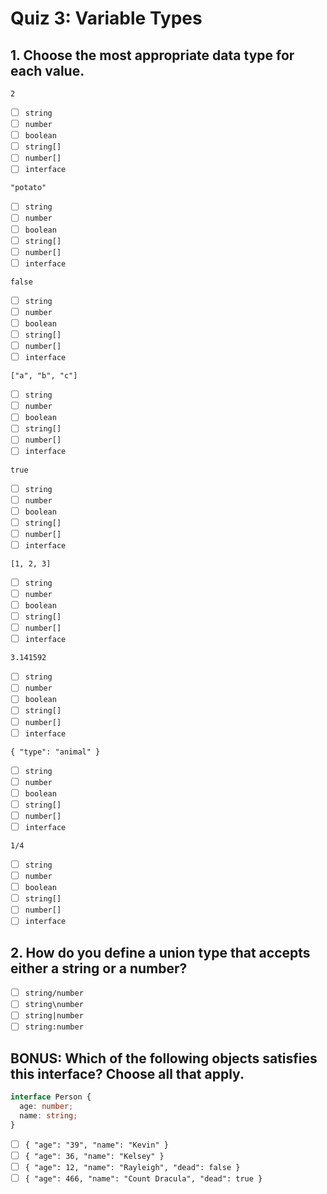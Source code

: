 # Quiz 3: Variable Types

## 1. Choose the most appropriate data type for each value.

`2`

- [ ] `string`
- [ ] `number`
- [ ] `boolean`
- [ ] `string[]`
- [ ] `number[]`
- [ ] `interface`

`"potato"`

- [ ] `string`
- [ ] `number`
- [ ] `boolean`
- [ ] `string[]`
- [ ] `number[]`
- [ ] `interface`

`false`

- [ ] `string`
- [ ] `number`
- [ ] `boolean`
- [ ] `string[]`
- [ ] `number[]`
- [ ] `interface`

`["a", "b", "c"]`

- [ ] `string`
- [ ] `number`
- [ ] `boolean`
- [ ] `string[]`
- [ ] `number[]`
- [ ] `interface`

`true`

- [ ] `string`
- [ ] `number`
- [ ] `boolean`
- [ ] `string[]`
- [ ] `number[]`
- [ ] `interface`

`[1, 2, 3]`

- [ ] `string`
- [ ] `number`
- [ ] `boolean`
- [ ] `string[]`
- [ ] `number[]`
- [ ] `interface`

`3.141592`

- [ ] `string`
- [ ] `number`
- [ ] `boolean`
- [ ] `string[]`
- [ ] `number[]`
- [ ] `interface`

`{ "type": "animal" }`

- [ ] `string`
- [ ] `number`
- [ ] `boolean`
- [ ] `string[]`
- [ ] `number[]`
- [ ] `interface`

`1/4`

- [ ] `string`
- [ ] `number`
- [ ] `boolean`
- [ ] `string[]`
- [ ] `number[]`
- [ ] `interface`

## 2. How do you define a union type that accepts either a string or a number?

- [ ] `string/number`
- [ ] `string\number`
- [ ] `string|number`
- [ ] `string:number`

## BONUS: Which of the following objects satisfies this interface? Choose all that apply.

```ts
interface Person {
  age: number;
  name: string;
}
```

- [ ] `{ "age": "39", "name": "Kevin" }`
- [ ] `{ "age": 36, "name": "Kelsey" }`
- [ ] `{ "age": 12, "name": "Rayleigh", "dead": false }`
- [ ] `{ "age": 466, "name": "Count Dracula", "dead": true }`
